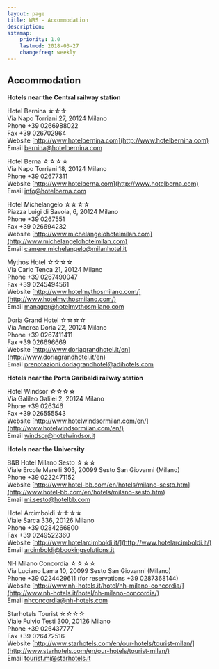 ```yaml
---
layout: page
title: WRS - Accommodation
description:
sitemap:
    priority: 1.0
    lastmod: 2018-03-27
    changefreq: weekly
---
```


## Accommodation

**Hotels near the Central railway station**

Hotel Bernina &#9734;&#9734;&#9734;<br>
Via Napo Torriani 27, 20124 Milano<br>
Phone +39 0266988022<br>
Fax +39 026702964<br>
Website [http://www.hotelbernina.com](http://www.hotelbernina.com)<br>
Email [bernina@hotelbernina.com](mailto:bernina@hotelbernina.com)<br>

Hotel Berna &#9734;&#9734;&#9734;&#9734;<br>
Via Napo Torriani 18, 20124 Milano<br>
Phone +39 02677311<br>
Website [http://www.hotelberna.com](http://www.hotelberna.com)<br>
Email [info@hotelberna.com](mailto:info@hotelberna.com)<br>

Hotel Michelangelo &#9734;&#9734;&#9734;&#9734;<br>
Piazza Luigi di Savoia, 6, 20124 Milano<br>
Phone +39 0267551<br>
Fax +39 026694232<br>
Website [http://www.michelangelohotelmilan.com](http://www.michelangelohotelmilan.com)<br>
Email [camere.michelangelo@milanhotel.it](mailto:camere.michelangelo@milanhotel.it)<br>

Mythos Hotel &#9734;&#9734;&#9734;&#9734;<br>
Via Carlo Tenca 21, 20124 Milano<br>
Phone +39 0267490047<br>
Fax +39 0245494561<br>
Website [http://www.hotelmythosmilano.com/](http://www.hotelmythosmilano.com/)<br>
Email [manager@hotelmythosmilano.com](mailto:manager@hotelmythosmilano.com)<br>

Doria Grand Hotel &#9734;&#9734;&#9734;&#9734;<br>
Via Andrea Doria 22, 20124 Milano<br>
Phone +39 0267411411<br>
Fax +39 026696669<br>
Website [http://www.doriagrandhotel.it/en](http://www.doriagrandhotel.it/en)<br>
Email [prenotazioni.doriagrandhotel@adihotels.com](mailto:prenotazioni.doriagrandhotel@adihotels.com)<br>

**Hotels near the Porta Garibaldi railway station**

Hotel Windsor &#9734;&#9734;&#9734;&#9734;<br>
Via Galileo Galilei 2, 20124 Milano<br>
Phone +39 026346<br>
Fax +39 026555543<br>
Website [http://www.hotelwindsormilan.com/en/](http://www.hotelwindsormilan.com/en/)<br>
Email [windsor@hotelwindsor.it](mailto:windsor@hotelwindsor.it)<br>

**Hotels near the University**

B&B Hotel Milano Sesto &#9734;&#9734;&#9734;<br>
Viale Ercole Marelli 303, 20099 Sesto San Giovanni (Milano)<br>
Phone +39 0222471152<br>
Website [http://www.hotel-bb.com/en/hotels/milano-sesto.htm](http://www.hotel-bb.com/en/hotels/milano-sesto.htm)<br>
Email [mi.sesto@hotelbb.com](mailto:mi.sesto@hotelbb.com)<br>

Hotel Arcimboldi &#9734;&#9734;&#9734;&#9734;<br>
Viale Sarca 336, 20126 Milano<br>
Phone +39 0284266800<br>
Fax +39 0249522360<br>
Website [http://www.hotelarcimboldi.it/](http://www.hotelarcimboldi.it/)<br>
Email [arcimboldi@bookingsolutions.it](mailto:arcimboldi@bookingsolutions.it)<br>

NH Milano Concordia &#9734;&#9734;&#9734;&#9734;<br>
Via Luciano Lama 10, 20099 Sesto San Giovanni (Milano)<br>
Phone +39 0224429611 (for reservations +39 0287368144)<br>
Website [http://www.nh-hotels.it/hotel/nh-milano-concordia/](http://www.nh-hotels.it/hotel/nh-milano-concordia/)<br>
Email [nhconcordia@nh-hotels.com](mailto:nhconcordia@nh-hotels.com)<br>

Starhotels Tourist &#9734;&#9734;&#9734;&#9734;<br>
Viale Fulvio Testi 300, 20126 Milano<br>
Phone +39 026437777<br>
Fax +39 026472516<br>
Website [http://www.starhotels.com/en/our-hotels/tourist-milan/](http://www.starhotels.com/en/our-hotels/tourist-milan/)<br>
Email [tourist.mi@starhotels.it](mailto:tourist.mi@starhotels.it)<br>
